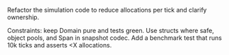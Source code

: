 Refactor the simulation code to reduce allocations per tick and clarify ownership.


Constraints: keep Domain pure and tests green. Use structs where safe, object pools, and Span<byte> in snapshot codec. Add a benchmark test that runs 10k ticks and asserts <X allocations.